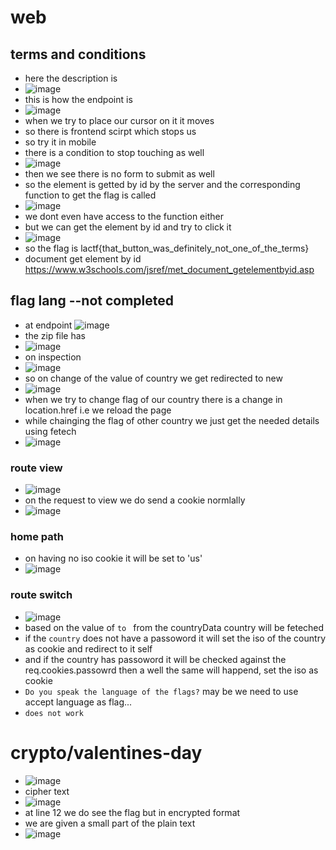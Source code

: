 # web 
## terms and conditions
- here the description is
- ![image](https://github.com/m0wn1ka/ctf_writeups/assets/127676379/2df325df-8850-4309-9213-325bf57d10dc)
- this is how the endpoint is
- ![image](https://github.com/m0wn1ka/ctf_writeups/assets/127676379/f833eef7-2e19-413b-9b14-fe2f8a4d3551)
- when we try to place our cursor on it it moves
- so there is frontend scirpt which stops us
- so try it in mobile
- there is a condition to stop touching as well
- ![image](https://github.com/m0wn1ka/ctf_writeups/assets/127676379/eeb99f3b-2f24-4d50-b444-133fcb854037)
- then we see there is no form to submit as well
- so the element is getted by id by the server and the corresponding function to get the flag is called
- ![image](https://github.com/m0wn1ka/ctf_writeups/assets/127676379/3e207ba1-a1bd-483a-9c2b-d67a09ea1f46)
- we dont even have access to the function either
- but we can get the element by id and try to click it
- ![image](https://github.com/m0wn1ka/ctf_writeups/assets/127676379/2dd3f5e8-c200-4821-8582-655bd77b7463)
- so the flag is lactf{that_button_was_definitely_not_one_of_the_terms}
- document get element by id https://www.w3schools.com/jsref/met_document_getelementbyid.asp
## flag lang --not completed
- at endpoint ![image](https://github.com/m0wn1ka/ctf_writeups/assets/127676379/a7c010c4-81a0-4cbc-9966-415706db2a83)
- the zip file has
- ![image](https://github.com/m0wn1ka/ctf_writeups/assets/127676379/7883fc67-9ed4-46f0-955c-9dd59f0ee4ec)
- on inspection
- ![image](https://github.com/m0wn1ka/ctf_writeups/assets/127676379/dd9b8939-6fea-40cc-9c35-ad2770b4194e)
- so on change of the value of country we get redirected to new
- ![image](https://github.com/m0wn1ka/ctf_writeups/assets/127676379/9c1460b7-9ee5-46c5-8618-718c59c6ddd7)
- when we try to change flag of our country there is a change in location.href i.e we reload the page
- while chainging the flag of other country we just get the needed details using fetech
- ![image](https://github.com/m0wn1ka/ctf_writeups/assets/127676379/50f87018-a5b5-4afa-b302-1c909fc0c574)
### route view
- ![image](https://github.com/m0wn1ka/ctf_writeups/assets/127676379/724c0e32-604d-49cc-95cc-eee84bbcb899)
- on the request to view we do send a cookie normlally
- ![image](https://github.com/m0wn1ka/ctf_writeups/assets/127676379/db7e9353-5422-4b5f-b3fd-b6091c64e20d)
### home path 
- on having no iso cookie it will be set to 'us'
- ![image](https://github.com/m0wn1ka/ctf_writeups/assets/127676379/90a48d46-c25a-4bcc-aa2b-5fea7714870c)
### route switch 
- ![image](https://github.com/m0wn1ka/ctf_writeups/assets/127676379/24dc9e2f-5b57-4a0d-b90c-c58a57fec3c5)
- based on the value of `to `  from the countryData country will be feteched
- if the  `country` does not have a passoword it will set the iso of the country as cookie and redirect to it self
- and if the country has passoword it will be checked against the req.cookies.passowrd  then a well the same will happend,
  set the iso as cookie 
- `Do you speak the language of the flags?` may be we need to use accept language as flag...
- `does not work`
# crypto/valentines-day
- ![image](https://github.com/m0wn1ka/ctf_writeups/assets/127676379/988828e2-64ed-4174-a128-f26d52531207)
- cipher text
- ![image](https://github.com/m0wn1ka/ctf_writeups/assets/127676379/c6d2ec5b-ca52-4daa-839a-ed0f8690393a)
- at line 12 we do see the flag but in encrypted format
- we are given a small part of the plain text
- ![image](https://github.com/m0wn1ka/ctf_writeups/assets/127676379/86707368-e933-46ff-b8b4-0dbb8a996501)

